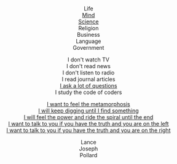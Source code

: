 
<br/>
<br/>
<br/>
<br/>

<p align="center">
Life<br/>
  <a href="https://www.amazon.com/Cellular-Automata-Hyperbolic-Spaces-Theory/dp/1933153040">Mind</a><br/>
<a href="https://www.amazon.com/Associative-Computing-Programming-Massively-Computers/dp/0306439875">Science</a><br/>
Religion<br/>
Business<br/>
Language<br/>
Government
</p>

<p align="center">
  I don't watch TV<br/>
  I don't read news<br/>
  I don't listen to radio<br/>
  I read journal articles<br/>
  <a href="https://stackoverflow.com/users/169992/lance-pollard">I ask a lot of questions</a><br/>
  I study the code of coders<br/>
</p>

<p align="center">
  <a href="https://www.youtube.com/watch?v=GIuZUCpm9hc#t=2m55s">I want to feel the metamorphosis</a><br/>
  <a href="https://www.youtube.com/watch?v=NfpwKs1REg0#t=4m19s">I will keep digging until I find something</a><br/>
  <a href="https://www.youtube.com/watch?v=mBgviceBzFs#t=5m20s">I will feel the power and ride the spiral until the end</a><br/>
  <a href="https://www.youtube.com/watch?v=tqjOrkMHUkk">I want to talk to you if you have the truth and you are on the left</a><br/>
  <a href="https://www.youtube.com/watch?v=1rkNR12j1pI">I want to talk to you if you have the truth and you are on the right</a><br/>
</p>

<p align="center">
Lance<br/>
Joseph<br/>
Pollard
</p>

<br/>
<br/>
<br/>
<br/>
